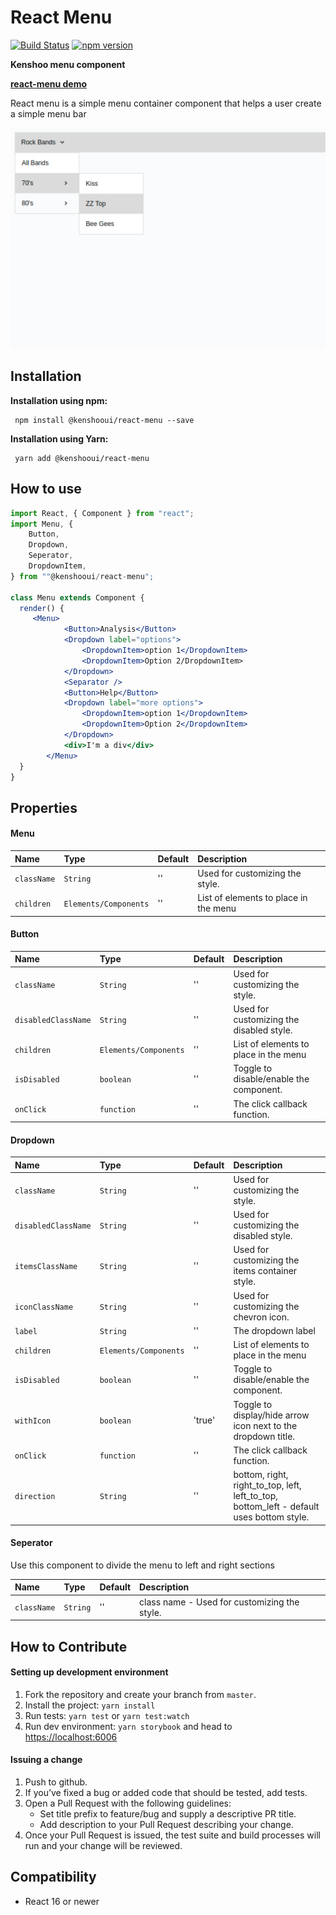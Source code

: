# React Menu

[![Build Status](https://travis-ci.org/kenshoo/react-menu.svg?branch=master)](https://travis-ci.org/kenshoo/react-menu) [![npm version](https://badge.fury.io/js/%40kenshooui%2Freact-menu.svg)](https://badge.fury.io/js/%40kenshooui%2Freact-menu)

**Kenshoo menu component**

**[react-menu demo](https://kenshoo.github.io/react-menu)**

React menu is a simple menu container component that helps a user create a simple menu bar

<p align="center">
    <img src="preview.png?raw=true" width="600" />
</p>


## Installation
 
 **Installation using npm:**
 
```
 npm install @kenshooui/react-menu --save
```

 **Installation using Yarn:**
 
```
 yarn add @kenshooui/react-menu
```
 
 ## How to use 
 
```jsx
import React, { Component } from "react";
import Menu, {
    Button, 
    Dropdown, 
    Seperator, 
    DropdownItem, 
} from ""@kenshooui/react-menu";

class Menu extends Component {
  render() {
     <Menu>
            <Button>Analysis</Button>
            <Dropdown label="options">
                <DropdownItem>option 1</DropdownItem>
                <DropdownItem>Option 2/DropdownItem>
            </Dropdown>
            <Separator />
            <Button>Help</Button>
            <Dropdown label="more options">
                <DropdownItem>option 1</DropdownItem>
                <DropdownItem>Option 2</DropdownItem>
            </Dropdown>
            <div>I'm a div</div>
        </Menu>
  }
}
```

## Properties

#### Menu

| Name                            | Type                  | Default                                          | Description                                                                                                                                       
|:-----                           |:-----                 |:-----                                            |:-----                                                                                                                                             
| `className`                     | `String`              | ''                                               | Used for customizing the style.
| `children`                      | `Elements/Components` | ''                                               | List of elements to place in the menu

#### Button

| Name                            | Type                  | Default                                          | Description                                                                                                                                       
|:-----                           |:-----                 |:-----                                            |:-----                                                                                                                                             
| `className`                     | `String`              | ''                                               | Used for customizing the style.
| `disabledClassName`             | `String`              | ''                                               | Used for customizing the disabled style.
| `children`                      | `Elements/Components` | ''                                               | List of elements to place in the menu
| `isDisabled`                    | `boolean`             | ''                                               | Toggle to disable/enable the component.
| `onClick`                       | `function`            | ''                                               | The click callback function.

#### Dropdown

| Name                            | Type                  | Default                                          | Description                                                                                                                                       
|:-----                           |:-----                 |:-----                                            |:-----                                                                                                                                             
| `className`                     | `String`              | ''                                               | Used for customizing the style.
| `disabledClassName`             | `String`              | ''                                               | Used for customizing the disabled style.
| `itemsClassName`                | `String`              | ''                                               | Used for customizing the items container style.
| `iconClassName`                 | `String`              | ''                                               | Used for customizing the chevron icon.
| `label`                         | `String`              | ''                                               | The dropdown label
| `children`                      | `Elements/Components` | ''                                               | List of elements to place in the menu
| `isDisabled`                    | `boolean`             | ''                                               | Toggle to disable/enable the component.
| `withIcon`                      | `boolean`             | 'true'                                           | Toggle to display/hide arrow icon next to the dropdown title.
| `onClick`                       | `function`            | ''                                               | The click callback function.
| `direction`                     | `String`              | ''                                               | bottom, right, right_to_top, left, left_to_top, bottom_left - default uses bottom style. 

#### Seperator

Use this component to divide the menu to left and right sections

| Name                            | Type                  | Default                                          | Description                                                                                                                                       
|:-----                           |:-----                 |:-----                                            |:-----                                                                                                                                             
| `className`                     | `String`              | ''                                               | class name - Used for customizing the style.

## How to Contribute

#### Setting up development environment

1. Fork the repository and create your branch from `master`.
2. Install the project: `yarn install`
3. Run tests: `yarn test` or `yarn test:watch`
4. Run dev environment: `yarn storybook` and head to [https://localhost:6006](https://localhost:6006)


#### Issuing a change

1. Push to github.
2. If you’ve fixed a bug or added code that should be tested, add tests.
3. Open a Pull Request with the following guidelines:
   - Set title prefix to feature/bug and supply a descriptive PR title.
   - Add description to your Pull Request describing your change.
4. Once your Pull Request is issued, the test suite and build processes will run and your change will be reviewed.
  
  
## Compatibility
  
  - React 16 or newer
  